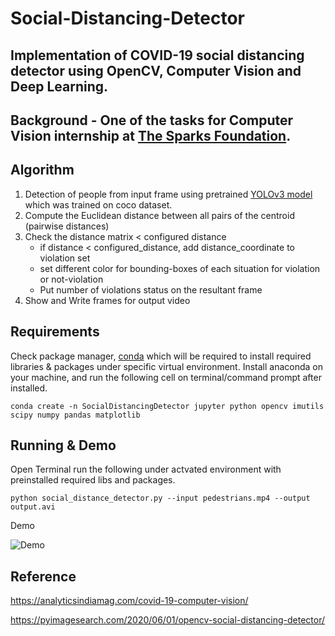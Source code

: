 # Social-Distancing-Detector
## Implementation of COVID-19 social distancing detector using OpenCV, Computer Vision and Deep Learning.

## Background - One of the tasks for Computer Vision internship at [The Sparks Foundation](https://internship.thesparksfoundation.info/).

## Algorithm
1. Detection of people from input frame using pretrained [YOLOv3 model](https://github.com/ThuraTunScibotics/Social-Distancing-Detector/tree/main/yolo-coco) which was trained on coco dataset.
2. Compute the Euclidean distance between all pairs of the centroid (pairwise distances)
3. Check the distance matrix < configured distance
    * if distance < configured_distance, add distance_coordinate to violation set
    * set different color for bounding-boxes of each situation for violation or not-violation
    * Put number of violations status  on the resultant frame
4. Show and Write frames for output video

## Requirements
Check package manager, [conda](https://docs.conda.io/projects/conda/en/latest/index.html) which will be required to install required libraries & packages under specific virtual environment.
Install anaconda on your machine, and run the following cell on terminal/command prompt after installed.
```
conda create -n SocialDistancingDetector jupyter python opencv imutils scipy numpy pandas matplotlib
```

## Running & Demo
Open Terminal run the following under actvated environment with preinstalled required libs and packages.
```
python social_distance_detector.py --input pedestrians.mp4 --output output.avi
```
Demo

![Demo](https://github.com/ThuraTunScibotics/Social-Distancing-Detector/blob/main/output.gif)

## Reference

https://analyticsindiamag.com/covid-19-computer-vision/

https://pyimagesearch.com/2020/06/01/opencv-social-distancing-detector/
